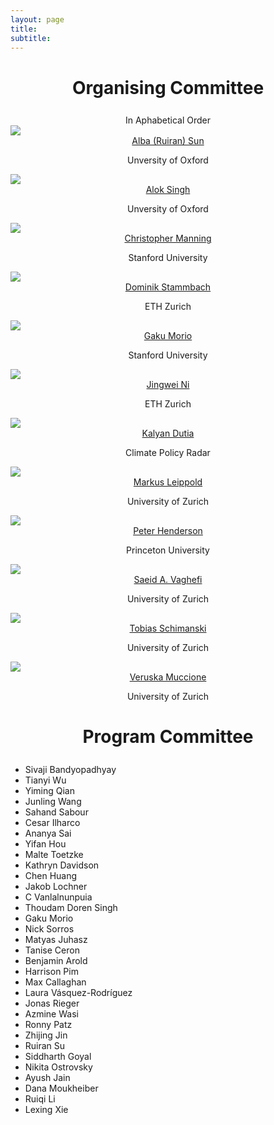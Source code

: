 ```yaml
---
layout: page
title: 
subtitle: 
---
```

<h1 style="text-align:center; margin-bottom:20pt; !important"> Organising Committee </h1>
<div class="subsubheading" style="text-align: center;">In Aphabetical Order</div>
<div class="container">
  <div class="row">
    <div class="col-sm">
      <img class="organiser-img" src='/assets/img/ruiran.JPG'>
      <div class="organiser-name" style="text-align: center;"> <a href="https://ruiransu.github.io/"> Alba (Ruiran) Sun</a> <br> <p class='speaker-affiliation'> Unversity of Oxford</p></div>
    </div>
    <div class="col-sm">
      <img class="organiser-img" src='/assets/img/alok.jpg'>
      <div class="organiser-name" style="text-align: center;"> <a href="https://alokssingh.github.io/"> Alok Singh</a> <br> <p class='speaker-affiliation'> Unversity of Oxford</p></div>
    </div>
    <div class="col-sm">
      <img class="organiser-img" src='/assets/img/christopher.jpg'>
      <div class="organiser-name" style="text-align: center;"> <a href="https://www.smithschool.ox.ac.uk/person/christophe-christiaen"> Christopher Manning</a> <br> <p class='speaker-affiliation'> Stanford University</p></div>
    </div>
  </div>
  <div class="row">
    <div class="col-sm">
      <img class="organiser-img" src='/assets/img/dominik.jpg'>
      <div class="organiser-name" style="text-align: center;"> <a href="https://dominik-stammbach.github.io/">Dominik Stammbach</a> <br> <p class='speaker-affiliation'> ETH Zurich</p></div>
    </div>
    <div class="col-sm">
      <img class="organiser-img" src='/assets/img/gaku.jpg'>
      <div class="organiser-name" style="text-align: center;"> <a href="gaku@stanford.edu">Gaku Morio</a> <br> <p class='speaker-affiliation'> Stanford University</p></div>
    </div>
    <div class="col-sm">
      <img class="organiser-img" src='/assets/img/jingwei.jpg'>
      <div class="organiser-name" style="text-align: center;"> <a href="https://edisonni-hku.github.io/">Jingwei Ni</a> <br> <p class='speaker-affiliation'>ETH Zurich</p></div>
    </div>
	<div class="row">
    <div class="col-sm">
      <img class="organiser-img" src='/assets/img/kalyan.jpg'>
      <div class="organiser-name" style="text-align: center;"> <a href="https://www.kalyan.link/">Kalyan Dutia</a> <br> <p class='speaker-affiliation'>Climate Policy Radar</p></div>
    </div>
    <div class="col-sm">
      <img class="organiser-img" src='/assets/img/markus.jpg'>
      <div class="organiser-name" style="text-align: center;"> <a href="https://www.bf.uzh.ch/en/people/professor/leippold.html">Markus Leippold</a> <br> <p class='speaker-affiliation'> University of Zurich</p></div>
    </div>
    <div class="col-sm">
    	<img class="organiser-img" src='/assets/img/peter.jpg'>
      <div class="organiser-name" style="text-align: center;"> <a href="https://www.peterhenderson.co/">Peter Henderson</a> <br> <p class='speaker-affiliation'>  Princeton University</p></div>
    </div>
  </div>
  <div class="row">
    <div class="col-sm">
      <img class="organiser-img" src='/assets/img/saeida.jpg'>
      <div class="organiser-name" style="text-align: center;"> <a href="https://scholar.google.com/citations?user=DiXsRwIAAAAJ">Saeid A. Vaghefi</a> <br> <p class='speaker-affiliation'>  University of Zurich</p></div>
    </div>
    <div class="col-sm">
      <img class="organiser-img" src='/assets/img/tobias.jpg'>
      <div class="organiser-name" style="text-align: center;"> <a href="https://www.linkedin.com/in/tobias-schimanski-964077182/">Tobias Schimanski</a> <br> <p class='speaker-affiliation'>  University of Zurich</p></div>
    </div>
    <div class="col-sm">
      <img class="organiser-img" src='/assets/img/veruskam.jpg'>
      <div class="organiser-name" style="text-align: center;"> <a href="https://www.linkedin.com/in/veruska-muccione/?originalSubdomain=ch">Veruska Muccione</a> <br> <p class='speaker-affiliation'>  University of Zurich</p></div>
    </div>
    <!-- <div class="col-sm">
      <img src=''>
    </div> -->
  </div>
</div>

<h1 style="text-align:center; margin-bottom:20pt; !important"> Program Committee </h1>

<ul>
	<li>Sivaji Bandyopadhyay</li>
	<li>Tianyi Wu</li>
	<li>Yiming Qian</li>
	<li>Junling Wang</li>
	<li>Sahand Sabour</li>
	<li>Cesar Ilharco</li>
	<li>Ananya Sai</li>
	<li>Yifan Hou</li>
	<li>Malte Toetzke</li>
	<li>Kathryn Davidson</li>
	<li>Chen Huang</li>
	<li>Jakob Lochner</li>
	<li>C Vanlalnunpuia</li>
	<li>Thoudam Doren Singh</li>
	<li>Gaku Morio</li>
	<li>Nick Sorros</li>
	<li>Matyas Juhasz</li>
	<li>Tanise Ceron</li>
	<li>Benjamin Arold</li>
	<li>Harrison Pim</li>
	<li>Max Callaghan</li>
	<li>Laura Vásquez-Rodríguez</li>
	<li>Jonas Rieger</li>
	<li>Azmine Wasi</li>
	<li>Ronny Patz</li>
	<li>Zhijing Jin</li>
	<li>Ruiran Su</li>
	<li>Siddharth Goyal</li>
	<li>Nikita Ostrovsky</li>
	<li>Ayush Jain</li>
	<li>Dana Moukheiber</li>
	<li>Ruiqi Li</li>
	<li>Lexing Xie</li>
</ul>
